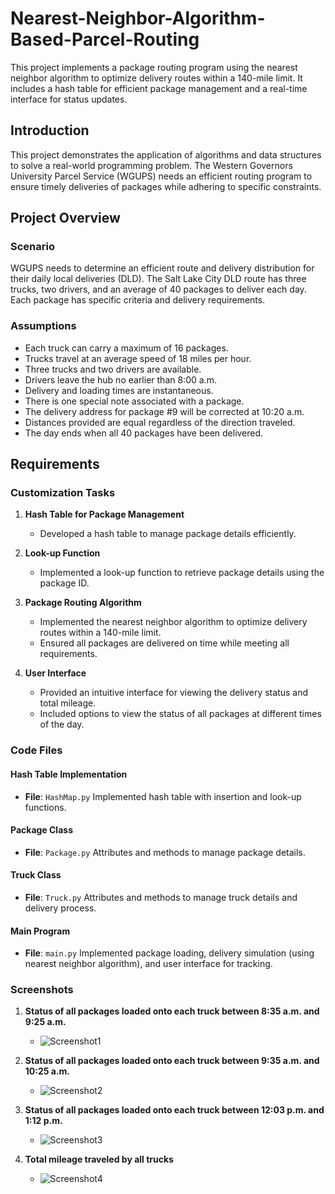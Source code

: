 # Nearest-Neighbor-Algorithm-Based-Parcel-Routing

This project implements a package routing program using the nearest neighbor algorithm to optimize delivery routes within a 140-mile limit. It includes a hash table for efficient package management and a real-time interface for status updates.

## Introduction

This project demonstrates the application of algorithms and data structures to solve a real-world programming problem. The Western Governors University Parcel Service (WGUPS) needs an efficient routing program to ensure timely deliveries of packages while adhering to specific constraints.

## Project Overview

### Scenario

WGUPS needs to determine an efficient route and delivery distribution for their daily local deliveries (DLD). The Salt Lake City DLD route has three trucks, two drivers, and an average of 40 packages to deliver each day. Each package has specific criteria and delivery requirements.

### Assumptions

- Each truck can carry a maximum of 16 packages.
- Trucks travel at an average speed of 18 miles per hour.
- Three trucks and two drivers are available.
- Drivers leave the hub no earlier than 8:00 a.m.
- Delivery and loading times are instantaneous.
- There is one special note associated with a package.
- The delivery address for package #9 will be corrected at 10:20 a.m.
- Distances provided are equal regardless of the direction traveled.
- The day ends when all 40 packages have been delivered.

## Requirements

### Customization Tasks

1. **Hash Table for Package Management**
   - Developed a hash table to manage package details efficiently.

2. **Look-up Function**
   - Implemented a look-up function to retrieve package details using the package ID.

3. **Package Routing Algorithm**
   - Implemented the nearest neighbor algorithm to optimize delivery routes within a 140-mile limit.
   - Ensured all packages are delivered on time while meeting all requirements.

4. **User Interface**
   - Provided an intuitive interface for viewing the delivery status and total mileage.
   - Included options to view the status of all packages at different times of the day.

### Code Files

#### Hash Table Implementation
- **File**: `HashMap.py`
Implemented hash table with insertion and look-up functions.

#### Package Class
- **File**: `Package.py`
Attributes and methods to manage package details.

#### Truck Class
- **File**: `Truck.py`
Attributes and methods to manage truck details and delivery process.

#### Main Program
- **File**: `main.py`
Implemented package loading, delivery simulation (using nearest neighbor algorithm), and user interface for tracking.

### Screenshots

1. **Status of all packages loaded onto each truck between 8:35 a.m. and 9:25 a.m.**
   - ![Screenshot1](screenshots/screenshot1.png)

2. **Status of all packages loaded onto each truck between 9:35 a.m. and 10:25 a.m.**
   - ![Screenshot2](screenshots/screenshot2.png)

3. **Status of all packages loaded onto each truck between 12:03 p.m. and 1:12 p.m.**
   - ![Screenshot3](screenshots/screenshot3.png)

4. **Total mileage traveled by all trucks**
   - ![Screenshot4](screenshots/screenshot4.png)
